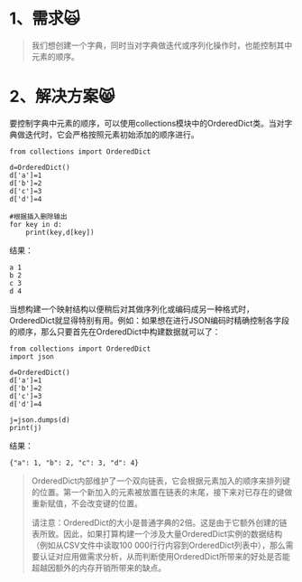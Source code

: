 # 1、需求🙀

> 我们想创建一个字典，同时当对字典做迭代或序列化操作时，也能控制其中元素的顺序。

# 2、解决方案😸

要控制字典中元素的顺序，可以使用collections模块中的OrderedDict类。当对字典做迭代时，它会严格按照元素初始添加的顺序进行。

```
from collections import OrderedDict

d=OrderedDict()
d['a']=1
d['b']=2
d['c']=3
d['d']=4

#根据插入删除输出
for key in d:
    print(key,d[key])
```

结果：

```
a 1
b 2
c 3
d 4
```

当想构建一个映射结构以便稍后对其做序列化或编码成另一种格式时，OrderedDict就显得特别有用。例如：如果想在进行JSON编码时精确控制各字段的顺序，那么只要首先在OrderedDict中构建数据就可以了：

```
from collections import OrderedDict
import json

d=OrderedDict()
d['a']=1
d['b']=2
d['c']=3
d['d']=4

j=json.dumps(d)
print(j)
```

结果：

```
{"a": 1, "b": 2, "c": 3, "d": 4}
```

> OrderedDict内部维护了一个双向链表，它会根据元素加入的顺序来排列键的位置。第一个新加入的元素被放置在链表的末尾，接下来对已存在的键做重新赋值，不会改变键的位置。
>
> 请注意：OrderedDict的大小是普通字典的2倍。这是由于它额外创建的链表所致。因此，如果打算构建一个涉及大量OrderedDict实例的数据结构（例如从CSV文件中读取100 000行行内容到OrderedDict列表中），那么需要认证对应用做需求分析，从而判断使用OrderedDict所带来的好处是否能超越因额外的内存开销所带来的缺点。



